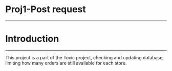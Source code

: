 # Proj1-Post request
---------------------------------------------

# Introduction
-------------------------------
This project is a part of the Toxic project, checking and updating database, limiting how many orders are still available for each store. 


